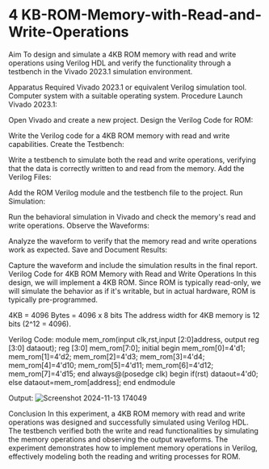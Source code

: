# 4 KB-ROM-Memory-with-Read-and-Write-Operations
Aim
To design and simulate a 4KB ROM memory with read and write operations using Verilog HDL and verify the functionality through a testbench in the Vivado 2023.1 simulation environment.

Apparatus Required
Vivado 2023.1 or equivalent Verilog simulation tool.
Computer system with a suitable operating system.
Procedure
Launch Vivado 2023.1:

Open Vivado and create a new project.
Design the Verilog Code for ROM:

Write the Verilog code for a 4KB ROM memory with read and write capabilities.
Create the Testbench:

Write a testbench to simulate both the read and write operations, verifying that the data is correctly written to and read from the memory.
Add the Verilog Files:

Add the ROM Verilog module and the testbench file to the project.
Run Simulation:

Run the behavioral simulation in Vivado and check the memory's read and write operations.
Observe the Waveforms:

Analyze the waveform to verify that the memory read and write operations work as expected.
Save and Document Results:

Capture the waveform and include the simulation results in the final report.
Verilog Code for 4KB ROM Memory with Read and Write Operations
In this design, we will implement a 4KB ROM. Since ROM is typically read-only, we will simulate the behavior as if it's writable, but in actual hardware, ROM is typically pre-programmed.

4KB = 4096 Bytes = 4096 x 8 bits
The address width for 4KB memory is 12 bits (2^12 = 4096).

Verilog Code:
module mem_rom(input clk,rst,input [2:0]address, output reg [3:0] dataout); reg [3:0] mem_rom[7:0]; initial begin mem_rom[0]=4'd1; mem_rom[1]=4'd2; mem_rom[2]=4'd3; mem_rom[3]=4'd4; mem_rom[4]=4'd10; mem_rom[5]=4'd11; mem_rom[6]=4'd12; mem_rom[7]=4'd15; end always@(posedge clk) begin if(rst) dataout=4'd0; else dataout=mem_rom[address]; end endmodule

Output:
![Screenshot 2024-11-13 174049](https://github.com/user-attachments/assets/46d75cec-c7b5-440d-ac55-ca584a19ae72)






Conclusion
In this experiment, a 4KB ROM memory with read and write operations was designed and successfully simulated using Verilog HDL. The testbench verified both the write and read functionalities by simulating the memory operations and observing the output waveforms. The experiment demonstrates how to implement memory operations in Verilog, effectively modeling both the reading and writing processes for ROM.
